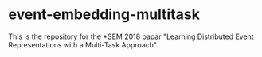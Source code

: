 # event-embedding-multitask

This is the repository for the *SEM 2018 papar "Learning Distributed Event Representations with a Multi-Task Approach". 
